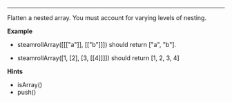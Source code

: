 ---
Flatten a nested array. You must account for varying levels of nesting.

**Example**

-   steamrollArray([[["a"]], [["b"]]]) should return ["a", "b"].

-   steamrollArray([1, [2], [3, [[4]]]]) should return [1, 2, 3, 4]

**Hints**
-   isArray()
-   push()